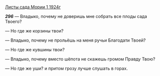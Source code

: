 
[Листы сада Мории 1 1924г](https://127.0.0.1:4002/agni/1924)

___296___
— Владыко, почему не доверишь мне собрать все плоды сада Твоего?   

— Но где же корзины твои?   

— Владыко, почему не прольёшь на меня ручьи Благодати Твоей?   

— Но где же кувшины твои?   

— Владыко, почему вместо шёпота не скажешь громом Правду Твою?   

— Но где же уши? и притом грозу лучше слушать в горах.   

